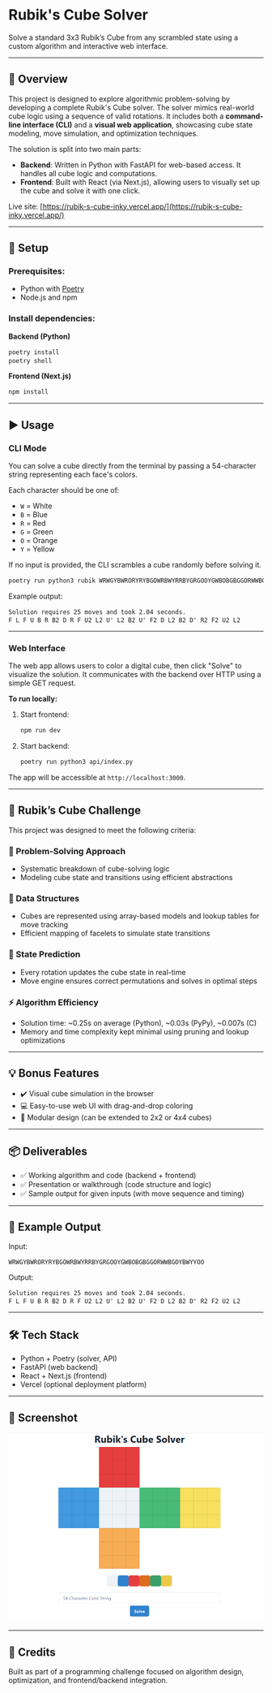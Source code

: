 # Rubik's Cube Solver

Solve a standard 3x3 Rubik’s Cube from any scrambled state using a custom algorithm and interactive web interface.

---

## 🧠 Overview

This project is designed to explore algorithmic problem-solving by developing a complete Rubik's Cube solver. The solver mimics real-world cube logic using a sequence of valid rotations. It includes both a **command-line interface (CLI)** and a **visual web application**, showcasing cube state modeling, move simulation, and optimization techniques.

The solution is split into two main parts:

- **Backend**: Written in Python with FastAPI for web-based access. It handles all cube logic and computations.
- **Frontend**: Built with React (via Next.js), allowing users to visually set up the cube and solve it with one click.

Live site: [https://rubik-s-cube-inky.vercel.app/](https://rubik-s-cube-inky.vercel.app/)

---

## 🔧 Setup

### Prerequisites:
- Python with [Poetry](https://python-poetry.org/)
- Node.js and npm

### Install dependencies:

**Backend (Python)**
```bash
poetry install
poetry shell
```

**Frontend (Next.js)**
```bash
npm install
```

---

## ▶️ Usage

### CLI Mode

You can solve a cube directly from the terminal by passing a 54-character string representing each face's colors.

Each character should be one of:
- `W` = White
- `B` = Blue
- `R` = Red
- `G` = Green
- `O` = Orange
- `Y` = Yellow

If no input is provided, the CLI scrambles a cube randomly before solving it.

```bash
poetry run python3 rubik WRWGYBWRORYRYBGOWRBWYRRBYGRGOOYGWBOBGBGGORWWBGOYBWYYOO
```

Example output:
```
Solution requires 25 moves and took 2.04 seconds.
F L F U B R B2 D R F U2 L2 U' L2 B2 U' F2 D L2 B2 D' R2 F2 U2 L2
```

---

### Web Interface

The web app allows users to color a digital cube, then click "Solve" to visualize the solution. It communicates with the backend over HTTP using a simple GET request.

**To run locally:**

1. Start frontend:
   ```bash
   npm run dev
   ```

2. Start backend:
   ```bash
   poetry run python3 api/index.py
   ```

The app will be accessible at `http://localhost:3000`.

---

## 🚀 Rubik’s Cube Challenge

This project was designed to meet the following criteria:

### 🎯 Problem-Solving Approach
- Systematic breakdown of cube-solving logic
- Modeling cube state and transitions using efficient abstractions

### 🧱 Data Structures
- Cubes are represented using array-based models and lookup tables for move tracking
- Efficient mapping of facelets to simulate state transitions

### 🔄 State Prediction
- Every rotation updates the cube state in real-time
- Move engine ensures correct permutations and solves in optimal steps

### ⚡ Algorithm Efficiency
- Solution time: ~0.25s on average (Python), ~0.03s (PyPy), ~0.007s (C)
- Memory and time complexity kept minimal using pruning and lookup optimizations

---

## 💡 Bonus Features

- ✔️ Visual cube simulation in the browser
- 💻 Easy-to-use web UI with drag-and-drop coloring
- 🧩 Modular design (can be extended to 2x2 or 4x4 cubes)

---

## 📦 Deliverables

- ✅ Working algorithm and code (backend + frontend)
- ✅ Presentation or walkthrough (code structure and logic)
- ✅ Sample output for given inputs (with move sequence and timing)

---

## 🧪 Example Output

Input:
```
WRWGYBWRORYRYBGOWRBWYRRBYGRGOOYGWBOBGBGGORWWBGOYBWYYOO
```

Output:
```
Solution requires 25 moves and took 2.04 seconds.
F L F U B R B2 D R F U2 L2 U' L2 B2 U' F2 D L2 B2 D' R2 F2 U2 L2
```

---

## 🛠 Tech Stack

- Python + Poetry (solver, API)
- FastAPI (web backend)
- React + Next.js (frontend)
- Vercel (optional deployment platform)

---

## 📸 Screenshot

![Rubik's Cube UI](image.png)

---

## 🙌 Credits

Built as part of a programming challenge focused on algorithm design, optimization, and frontend/backend integration.
